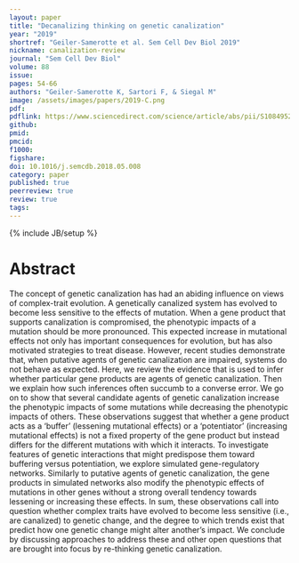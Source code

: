 ```yaml
---
layout: paper
title: "Decanalizing thinking on genetic canalization"
year: "2019"
shortref: "Geiler-Samerotte et al. Sem Cell Dev Biol 2019"
nickname: canalization-review
journal: "Sem Cell Dev Biol"
volume: 88
issue: 
pages: 54-66
authors: "Geiler-Samerotte K, Sartori F, & Siegal M"
image: /assets/images/papers/2019-C.png
pdf: 
pdflink: https://www.sciencedirect.com/science/article/abs/pii/S1084952117302951
github: 
pmid: 
pmcid: 
f1000: 
figshare: 
doi: 10.1016/j.semcdb.2018.05.008
category: paper
published: true
peerreview: true
review: true
tags: 
---
```

{% include JB/setup %}

# Abstract 

The concept of genetic canalization has had an abiding influence on views of complex-trait evolution. A genetically canalized system has evolved to become less sensitive to the effects of mutation. When a gene product that supports canalization is compromised, the phenotypic impacts of a mutation should be more pronounced. This expected increase in mutational effects not only has important consequences for evolution, but has also motivated strategies to treat disease. However, recent studies demonstrate that, when putative agents of genetic canalization are impaired, systems do not behave as expected. Here, we review the evidence that is used to infer whether particular gene products are agents of genetic canalization. Then we explain how such inferences often succumb to a converse error. We go on to show that several candidate agents of genetic canalization increase the phenotypic impacts of some mutations while decreasing the phenotypic impacts of others. These observations suggest that whether a gene product acts as a ‘buffer’ (lessening mutational effects) or a ‘potentiator’ (increasing mutational effects) is not a fixed property of the gene product but instead differs for the different mutations with which it interacts. To investigate features of genetic interactions that might predispose them toward buffering versus potentiation, we explore simulated gene-regulatory networks. Similarly to putative agents of genetic canalization, the gene products in simulated networks also modify the phenotypic effects of mutations in other genes without a strong overall tendency towards lessening or increasing these effects. In sum, these observations call into question whether complex traits have evolved to become less sensitive (i.e., are canalized) to genetic change, and the degree to which trends exist that predict how one genetic change might alter another’s impact. We conclude by discussing approaches to address these and other open questions that are brought into focus by re-thinking genetic canalization.